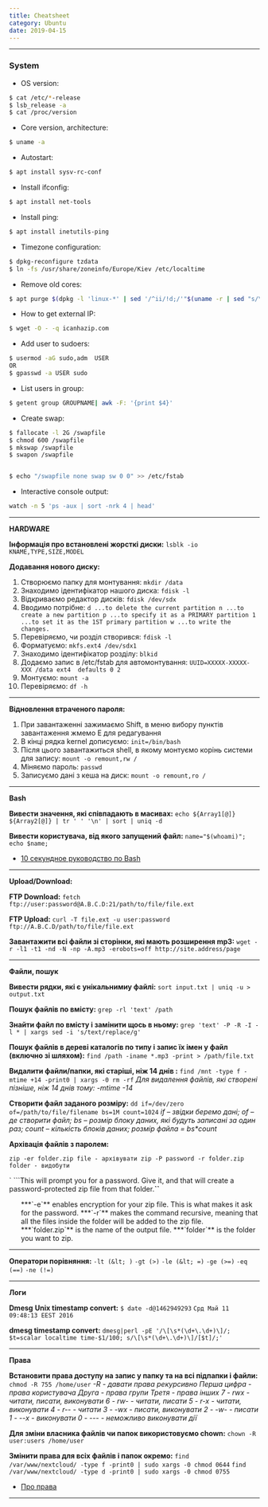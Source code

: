 ```yaml
---
title: Cheatsheet
category: Ubuntu
date: 2019-04-15
---
```


-----

### System

* OS version:
```bash
$ cat /etc/*-release
$ lsb_release -a
$ cat /proc/version
```

* Core version, architecture:
```bash
$ uname -a
```

* Autostart:
```bash
$ apt install sysv-rc-conf
```

* Install ifconfig:
```bash
$ apt install net-tools
```

* Install ping:
```bash
$ apt install inetutils-ping
```

* Timezone configuration:
```bash
$ dpkg-reconfigure tzdata
$ ln -fs /usr/share/zoneinfo/Europe/Kiev /etc/localtime
```

* Remove old cores:
```bash
$ apt purge $(dpkg -l 'linux-*' | sed '/^ii/!d;/'"$(uname -r | sed "s/\(.*\)-\([^0-9]\+\)/\1/")"'/d;s/^[^ ]* [^ ]* \([^ ]*\).*/\1/;/[0-9]/!d' | head -n -1) -y
```

* How to get external IP:
```bash
$ wget -O - -q icanhazip.com
```

* Add user to sudoers:
```bash
$ usermod -aG sudo,adm  USER
OR
$ gpasswd -a USER sudo
```

* List users in group:
```bash
$ getent group GROUPNAME| awk -F: '{print $4}'
```

* Create swap:
```bash
$ fallocate -l 2G /swapfile
$ chmod 600 /swapfile
$ mkswap /swapfile
$ swapon /swapfile


$ echo "/swapfile none swap sw 0 0" >> /etc/fstab
```


* Interactive console output:
```bash
watch -n 5 'ps -aux | sort -nrk 4 | head'
```

-----

**HARDWARE**

**Інформація про встановлені жорсткі диски:**
`lsblk -io KNAME,TYPE,SIZE,MODEL`

**Додавання нового диску:**
1. Створюємо папку для монтування:
`mkdir /data`
2. Знаходимо ідентифікатор нашого диска:
`fdisk -l`
3. Відкриваємо редактор дисків:
`fdisk /dev/sdx`
4. Вводимо потрібне:
`d ...to delete the current partition
n ...to create a new partition
p ...to specify it as a PRIMARY partition
1 ...to set it as the 1ST primary partition
w ...to write the changes.`
5. Перевіряємо, чи розділ створився:
`fdisk -l`
6. Форматуємо:
`mkfs.ext4 /dev/sdx1`
7. Знаходимо ідентифікатор розділу:
`blkid`
8. Додаємо запис в /etc/fstab для автомонтування:
`UUID=XXXXX-XXXXX-XXX /data ext4  defaults 0 2`
9. Монтуємо:
`mount -a`
10. Перевіряємо:
`df -h`

-----

**Відновлення втраченого пароля:**
1. При завантаженні зажимаємо Shift, в меню вибору пунктів завантаження жмемо E для редагування
2. В кінці рядка kernel дописуємо:
`init=/bin/bash`
3. Після цього завантажиться shell, в якому монтуємо корінь системи для запису:
`mount -o remount,rw /`
4. Міняємо пароль:
`passwd`
5. Записуємо дані з кеша на диск:
`mount -o remount,ro /`

-----

**Bash**

**Вивести значення, які співпадають в масивах:**
`echo ${Array1[@]} ${Array2[@]} | tr ' ' '\n' | sort | uniq -d`

**Вивести користувача, від якого запущений файл:**
`name="$(whoami)";
echo $name;`

* <a href="http://nsk.lug.ru/system/10-seconds-guide-to-bash-shell/">10 секундное руководство по Bash</a>

-----

**Upload/Download:**

**FTP Download:**
`fetch ftp://user:password@A.B.C.D:21/path/to/file/file.ext`

**FTP Upload:**
`curl -T file.ext -u user:password ftp://A.B.C.D/path/to/file/file.ext`

**Завантажити всі файли зі сторінки, які мають розширення mp3:**
`wget -r -l1 -t1 -nd -N -np -A.mp3 -erobots=off http://site.address/page`

-----

**Файли, пошук**

**Вивести рядки, які є унікальнимиу файлі:**
`sort input.txt | uniq -u > output.txt`

**Пошук файлів по вмісту:**
`grep -rl 'text' /path`

**Знайти файл по вмісту і замінити щось в ньому:**
`grep 'text' -P -R -I -l * | xargs sed -i 's/text/replace/g'`

**Пошук файлів в дереві каталогів по типу і запис їх імен у файл (включно зі шляхом):**
`find /path -iname *.mp3 -print > /path/file.txt`

**Видалити файли/папки, які старіші, ніж 14 днів :**
`find /mnt -type f -mtime +14 -print0 | xargs -0 rm -rf`
_Для видалення файлів, які створені пізніше, ніж 14 днів тому: -mtime -14_

**Створити файл заданого розміру:**
`dd if=/dev/zero of=/path/to/file/filename bs=1M count=1024`
_if – звідки беремо дані;
of – де створити файл;
bs – розмір блоку даних, які будуть записані за один раз;
count – кількість блоків даних;
розмір файла = bs*count_

**Архівація файлів з паролем:**

`zip -er folder.zip file - архівувати
zip -P password -r folder.zip folder - видобути`

`
```This will prompt you for a password. Give it, and that will create a password-protected zip file from that folder.**``**
<ul>
 	***`-e`** enables encryption for your zip file. This is what makes it ask for the password.
 	***`-r`** makes the command recursive, meaning that all the files inside the folder will be added to the zip file.
 	***`folder.zip`** is the name of the output file.
 	***`folder`** is the folder you want to zip.
</ul>

-----

**Оператори порівняння:**
`-lt (&lt; )`
`-gt (>)`
`-le (&lt; =)`
`-ge (>=)`
`-eq (==)`
`-ne (!=)`

-----

**Логи**

**Dmesg**
**Unix timestamp convert:**
`$ date -d@1462949293`
`Срд Май 11 09:48:13 EEST 2016`

**dmesg timestamp convert:**
`dmesg|perl -pE '/\[\s*(\d+\.\d+)\]/; $t=scalar localtime time-$1/100; s/\[\s*(\d+\.\d+)\]/[$t]/;'`

-----

**Права**

**Встановити права доступу на запис у папку та на всі підпапки і файли:**
`chmod -R 755 /home/user`
_-R - давати права рекурсивно
Перша цифра - права користувача
Друга - права групи
Третя - права інших
7 - rwx - читати, писати, виконувати
6 - rw- - читати, писати
5 - r-x - читати, виконувати
4 - r-- - читати
3 - -wx - писати, виконувати
2 - -w- - писати
1 - --x - виконувати
0 - --- - неможливо виконувати дії_

**Для зміни власника файлів чи папок використовуємо chown:**
`chown -R user:users /home/user`

**Змінити права для всіх файлів і папок окремо:**
`find /var/www/nextcloud/ -type f -print0 | sudo xargs -0 chmod 0644`
`find /var/www/nextcloud/ -type d -print0 | sudo xargs -0 chmod 0755`

* <a href="http://www.woodwolf.ru/76/">Про права</a>

-----